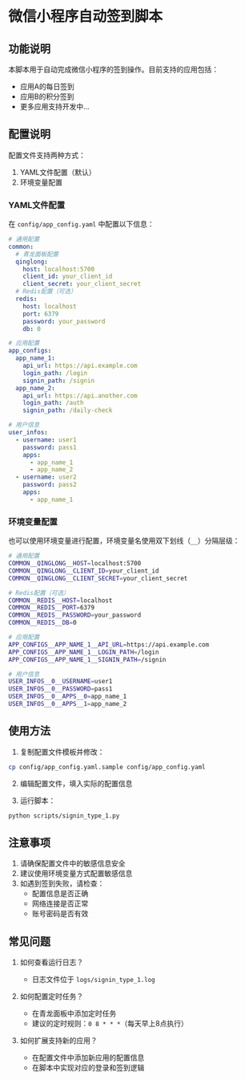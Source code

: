 # 微信小程序自动签到脚本

## 功能说明

本脚本用于自动完成微信小程序的签到操作。目前支持的应用包括：
- 应用A的每日签到
- 应用B的积分签到
- 更多应用支持开发中...

## 配置说明

配置文件支持两种方式：
1. YAML文件配置（默认）
2. 环境变量配置

### YAML文件配置

在 `config/app_config.yaml` 中配置以下信息：

```yaml
# 通用配置
common:
  # 青龙面板配置
  qinglong:
    host: localhost:5700
    client_id: your_client_id
    client_secret: your_client_secret
  # Redis配置（可选）
  redis:
    host: localhost
    port: 6379
    password: your_password
    db: 0

# 应用配置
app_configs:
  app_name_1:
    api_url: https://api.example.com
    login_path: /login
    signin_path: /signin
  app_name_2:
    api_url: https://api.another.com
    login_path: /auth
    signin_path: /daily-check

# 用户信息
user_infos:
  - username: user1
    password: pass1
    apps:
      - app_name_1
      - app_name_2
  - username: user2
    password: pass2
    apps:
      - app_name_1
```

### 环境变量配置

也可以使用环境变量进行配置，环境变量名使用双下划线（`__`）分隔层级：

```bash
# 通用配置
COMMON__QINGLONG__HOST=localhost:5700
COMMON__QINGLONG__CLIENT_ID=your_client_id
COMMON__QINGLONG__CLIENT_SECRET=your_client_secret

# Redis配置（可选）
COMMON__REDIS__HOST=localhost
COMMON__REDIS__PORT=6379
COMMON__REDIS__PASSWORD=your_password
COMMON__REDIS__DB=0

# 应用配置
APP_CONFIGS__APP_NAME_1__API_URL=https://api.example.com
APP_CONFIGS__APP_NAME_1__LOGIN_PATH=/login
APP_CONFIGS__APP_NAME_1__SIGNIN_PATH=/signin

# 用户信息
USER_INFOS__0__USERNAME=user1
USER_INFOS__0__PASSWORD=pass1
USER_INFOS__0__APPS__0=app_name_1
USER_INFOS__0__APPS__1=app_name_2
```

## 使用方法

1. 复制配置文件模板并修改：
```bash
cp config/app_config.yaml.sample config/app_config.yaml
```

2. 编辑配置文件，填入实际的配置信息

3. 运行脚本：
```bash
python scripts/signin_type_1.py
```

## 注意事项

1. 请确保配置文件中的敏感信息安全
2. 建议使用环境变量方式配置敏感信息
3. 如遇到签到失败，请检查：
   - 配置信息是否正确
   - 网络连接是否正常
   - 账号密码是否有效

## 常见问题

1. 如何查看运行日志？
   - 日志文件位于 `logs/signin_type_1.log`

2. 如何配置定时任务？
   - 在青龙面板中添加定时任务
   - 建议的定时规则：`0 8 * * *`（每天早上8点执行）

3. 如何扩展支持新的应用？
   - 在配置文件中添加新应用的配置信息
   - 在脚本中实现对应的登录和签到逻辑